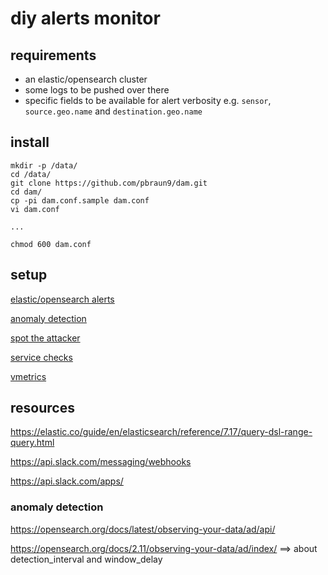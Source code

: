 # diy alerts monitor

## requirements

- an elastic/opensearch cluster
- some logs to be pushed over there
- specific fields to be available for alert verbosity e.g. `sensor`, `source.geo.name` and `destination.geo.name`

## install

	mkdir -p /data/
	cd /data/
	git clone https://github.com/pbraun9/dam.git
	cd dam/
	cp -pi dam.conf.sample dam.conf
	vi dam.conf

	...

	chmod 600 dam.conf

## setup

[elastic/opensearch alerts](README.alerts)

[anomaly detection](README.detectors)

[spot the attacker](spot/README)

[service checks](README.svc)

[vmetrics](README.vmetrics)

## resources

https://elastic.co/guide/en/elasticsearch/reference/7.17/query-dsl-range-query.html

https://api.slack.com/messaging/webhooks

https://api.slack.com/apps/

### anomaly detection

https://opensearch.org/docs/latest/observing-your-data/ad/api/

https://opensearch.org/docs/2.11/observing-your-data/ad/index/
==> about detection_interval and window_delay

